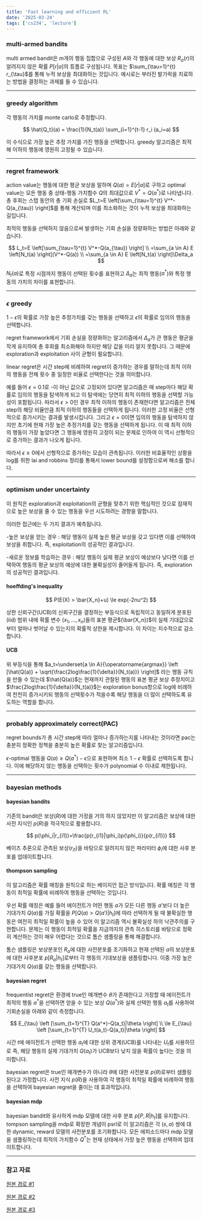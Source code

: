 ```yaml
---
title: 'Fast learning and efficient RL'
date: '2025-03-24'
tags: ['cs234', 'lecture']
---
```


### multi-armed bandits

multi armed bandit은 $m$개의 행동 집합으로 구성된 $A$와 각 행동에 대한 보상 $R_a(r)$의 알려지지 않은 확률 $P[r|a]$의 튜플로 구성됩니다. 목표는 $\sum_{\tau=1}^{t} r_{\tau}$를 통해 누적 보상을 최대화하는 것입니다. 예시로는 부러진 발가락을 치료하는 방법을 결정하는 과제를 들 수 있습니다.

---

### greedy algorithm

각 행동의 가치를 monte carlo로 추정합니다.

$$
\hat{Q_t}(a) = \frac{1}{N_t(a)} \sum_{i=1}^{t-1} r_i (a_i=a)
$$

이 수식으로 가장 높은 추정 가치를 가진 행동을 선택합니다. greedy 알고리즘은 최적해 이하의 행동에 영원히 고정될 수 있습니다.

---

### regret framework

action value는 행동에 대한 평균 보상을 말하며 $Q(a)=E[r|a]$로 구하고 optimal value는 모든 행동 중 상태-행동 가치함수 $Q$의 최대값으로 $V^*=Q(a^*)$로 나타냅니다. 총 후회는 스텝 동안의 총 기회 손실로 $L_t=E \left[\sum_{\tau=1}^{t} V^*-Q(a_{\tau}) \right]$를 통해 계산되며 이를 최소화하는 것이 누적 보상을 최대화하는 길입니다.

최적의 행동을 선택하지 않음으로써 발생하는 기회 손실을 정량화하는 방법은 아래와 같습니다.

$$
L_t=E \left[\sum_{\tau=1}^{t} V^*-Q(a_{\tau}) \right] \\
=\sum_{a \in A} E \left[N_t(a) \right](V^*-Q(a)) \\
=\sum_{a \in A} E \left[N_t(a) \right]\Delta_a
$$

$N_t(a)$로 특정 시점까지 행동이 선택된 횟수를 표현하고 $\Delta_a$는 최적 행동($a^*$)와 특정 행동의 가치의 차이를 표현합니다.

---

### $\epsilon$ greedy

$1-\epsilon$의 확률로 가장 높은 추정가치를 갖는 행동을 선택하고 $\epsilon$의 확률로 임의의 행동을 선택합니다.

regret framework에서 기회 손실을 정량화하는 알고리즘에서 $\Delta_a$가 큰 행동은 평균을 작게 유지하여 총 후회를 최소화해야 하지만 해당 값을 미리 알지 못합니다. 그 때문에 exploration과 exploitation 사이 균형이 필요합니다.

linear regret은 시간 step에 비례하여 regret이 증가하는 경우를 말하는데 최적 이하의 행동을 전체 횟수 중 일정한 비율로 선택한다는 것을 의미합니다.

예를 들어 $\epsilon=0.1$로 -이 아닌 값으로 고정되어 있다면 알고리즘은 매 step마다 해당 확률로 임의의 행동을 탐색하게 되고 이 탐색에는 당연히 최적 이하의 행동을 선택할 가능성이 포함됩니다. 따라서 $\epsilon > 0$인 경우 최적 이하의 행동이 존재한다면 알고리즘은 전체 step의 해당 비율만큼 최적 이하의 행동들을 선택하게 됩니다. 이러한 고정 비율은 선형적으로 증가시키는 결과를 발생시킵니다. 그리고 $\epsilon=0$이면 임의의 행동을 탐색하지 않지만 초기에 현재 가장 높은 추정가치를 갖는 행동을 선택하게 됩니다. 이 때 최적 이하의 행동이 가장 높았다면 그 행동에 영원히 고정이 되는 문제로 인하여 이 역시 선형적으로 증가하는 결과가 나오게 됩니다.

따라서 $\epsilon \ge 0$에서 선형적으로 증가하는 모습이 관측됩니다. 이러한 비효율적인 상황을 log를 취한 lai and robbins 정리를 통해서 lower bound를 설정함으로써 해소를 합니다.

---

### optimism under uncertainty

이 원칙은 exploration과 exploitation의 균형을 맞추기 위한 핵심적인 것으로 잠재적으로 높은 보상을 줄 수 있는 행동을 우선 시도하려는 경향을 말합니다.

이러한 접근에는 두 가지 결과가 예측됩니다.

-높은 보상을 얻는 경우 : 해당 행동이 실제 높은 평균 보상을 갖고 있다면 이를 선택하여 보상을 취합니다. 즉, exploitation의 성공적인 결과입니다.

-새로운 정보를 학습하는 경우 : 해당 행동이 실제 평균 보상이 예상보다 낮다면 이를 선택하여 행동의 평균 보상의 예상에 대한 불확실성이 줄어들게 됩니다. 즉, exploration의 성공적인 결과입니다.

#### hoeffding's inequality

$$
P(E(X) > \bar{X_n}+u) \le exp(-2nu^2)
$$

상한 신뢰구간(UCB)의 신뢰구간을 결정하는 부등식으로 독립적이고 동일하게 분포된(iid) 범위 내에 확률 변수 $(x_1, ..., x_n)$들의 표본 평균$(\bar{X_n})$이 실제 기대값으로부터 얼마나 벗어날 수 있는지의 확률적 상한을 제시합니다. 이 차이는 지수적으로 감소합니다.

#### UCB

위 부등식을 통해 $a_t=\underset{a \in A}{\operatorname{argmax}} \left [\hat{Q(a)} + \sqrt{\frac{2log\frac{1}{\delta}}{N_t(a)}} \right]$ 라는 행동 규칙을 만들 수 있는데 $\hat{Q(a)}$는 현재까지 관찰된 행동의 표본 평균 보상 추정치이고 $\frac{2log\frac{1}{\delta}}{N_t(a)}$는 exploration bonus항으로 log에 비례하여 천천히 증가시키되 행동의 선택횟수가 적을수록 해당 행동을 더 많이 선택하도록 유도하는 역할을 합니다.

---

### probably approximately correct(PAC)

regret bounds가 총 시간 step에 따라 얼마나 증가하는지를 나타내는 것이라면 pac는 충분히 정확한 정책을 충분히 높은 확률로 찾는 알고리즘입니다.

$\epsilon$-optimal 행동을 $Q(a) \ge Q(a^*)-\epsilon$으로 표현하며 최소 $1-\epsilon$ 확률로 선택하도록 합니다. 이에 해당하지 않는 행동을 선택하는 횟수가 polynomial 수 이내로 제한됩니다.

---

### bayesian methods

#### bayesian bandits

기존의 bandit은 보상$(R)$에 대한 가정을 거의 하지 않았지만 이 알고리즘은 보상에 대한 사전 지식인 $p(R)$을 적극적으로 활용합니다.

$$
p(\phi_i|r_{i1})=\frac{p(r_{i1}|\phi_i)p(\phi_i)}{p(r_{i1})}
$$

베이즈 추론으로 관측된 보상$(r_{i1})$을 바탕으로 알려지지 않은 파라미터 $\phi_i$에 대한 사후 분포를 업데이트합니다.

#### thompson sampling

이 알고리즘은 확률 매칭을 원칙으로 하는 베이지안 접근 방식입니다. 확률 매칭은 각 행동이 최적일 확률에 비례하여 행동을 선택하는 것입니다.

우선 확률 매칭은 예를 들어 에이전트가 어떤 행동 $a$가 모든 다른 행동 $a'$보다 더 높은 기대가치 $Q(a)$를 가질 확률을 $P[Q(a) > Q(a')|h_t]$에 따라 선택하게 될 때 불확실한 행동은 여전히 최적일 확률이 높을 수 있어 이 알고리즘 역시 불확실성 하의 낙관주의를 구현합니다. 문제는 이 행동이 최적일 확률을 지금까지의 관측 히스토리를 바탕으로 정확히 계산하는 것이 매우 어렵다는 것으로 톰슨 샘플링을 통해 해결합니다.

톰슨 샘플링은 보상분포인 $R_a$에 대한 사전분포를 초기화하고 현재 선택된 $a$의 보상분포에 대한 사후분포 $p[R_a|h_t]$로부터 각 행동의 기대보상을 샘플링합니다. 이중 가장 높은 기대가치 $Q(a)$를 갖는 행동을 선택합니다.

#### bayesian regret

frequentist regret은 환경에 true인 매개변수 $\theta$가 존재한다고 가정할 때 에이전트가 최적의 행동 $a^*$을 선택하면 얻을 수 있는 보상 $Q(a^*)$와 실제 선택한 행동 $a_t$를 사용하여 기회손실을 아래와 같이 측정합니다.

$$
E_{\tau} \left [\sum_{t=1}^{T} Q(a^*)-Q(a_t)|\theta \right] \\
\le E_{\tau} \left [\sum_{t=1}^{T} U_t(a_t)-Q(a_t)|\theta \right]
$$

시간 $t$에 에이전트가 선택한 행동 $a_t$에 대한 상위 경계(UCB)를 나타내는 $U_t$를 사용하므로 즉, 해당 행동의 실제 기대가치 $Q(a_t)$가 UCB보다 낮지 않을 확률이 높다는 것을 의미합니다.

bayesian regret은 true인 매개변수가 아니라 $\theta$에 대한 사전분포 $p(\theta)$로부터 샘플링된다고 가정합니다. 사전 지식 $p(R)$을 사용하여 각 행동이 최적일 확률에 비례하여 행동을 선택하여 bayesian regret을 줄이는 데 효과적입니다.

#### bayesian mdp

bayesian bandit와 유사하게 mdp 모델에 대한 사후 분포 $p[P, R |h_t]$를 유지합니다. tompson sampling을 mdp로 확장한 개념이 psrl로 이 알고리즘은 각 $(s, a)$ 쌍에 대한 dynamic, reward 모델의 사전분포를 초기화합니다. 모든 에피소드마다 mdp 모델을 샘플링하는데 최적의 가치함수 $Q^*$는 현재 상태에서 가장 높은 행동을 선택하여 업데이트합니다.

---

### 참고 자료

[원본 경로 #1](https://youtu.be/sqYii3nd78w?si=k1mcRTdSqjfiW4z4)

[원본 경로 #2](https://youtu.be/gFJNsfg_35E?si=P7JXd8VY9m_nePuM)

[원본 경로 #3](https://youtu.be/pc7oayCSZmQ?si=Ku-Dz74T8vKdbpEY)



